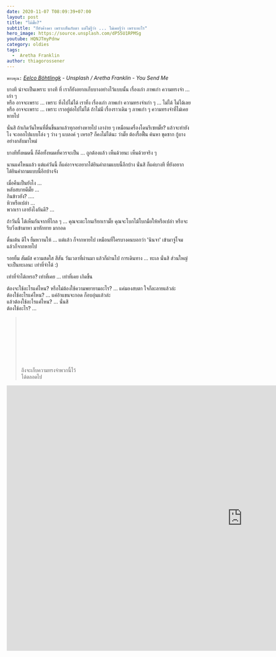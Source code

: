 ```yaml
---
date: 2020-11-07 T08:09:39+07:00
layout: post
title: "ได้มั๊ย?"
subtitle: "ก็ยังค้างคา เพราะเห็นกับตา แต่ไม่รู้ว่า ... ไม่เคยรู้ว่า เพราะอะไร"
hero_image: https://source.unsplash.com/dP55U1RPMSg
youtube: HQNJTmyPdnw
category: oldies
tags:
  -  Aretha Franklin
author: thiagorossener
---
```

`ขอบคุณ:` *[Eelco Böhtlingk](https://unsplash.com/@eelco_bohtlingk) - Unsplash / Aretha Franklin - You Send Me*

บางที น่าจะเป็นเพราะ บางที ที่ เราก็ยังอยากเก็บบางอย่างไว้แบบนั้น เรื่องเก่า ภาพเก่า ความทรงจำ ... เก่า ๆ\
หรือ อาจจะเพราะ ... เพราะ ทิ้งไปไม่ได้ เราทิ้ง เรื่องเก่า ภาพเก่า ความทรงจำเก่า ๆ ... ไม่ได้ ไม่ได้เลย\
หรือ อาจจะเพราะ ... เพราะ เราอยู่ต่อไปไม่ได้ ถ้าไม่มี เรื่องราวเดิม ๆ ภาพเก่า ๆ ความทรงจำที่ไม่เคยหายไป

นั่นสิ ถ้าเกิดวันไหนที่ตื่นขึ้นมาแล้วทุกอย่างหายไป เอาง่าย ๆ เหมือนเครื่องโดนรีเซทมั๊ย? แล้วจะทำยังไง จะออกไปแบบโล่ง ๆ ว่าง ๆ แบลงค์ ๆ เหรอ? ก็คงไม่ได้นะ ว่ามั๊ย ต้องรื้อฟื้น ค้นหา ขุดซาก กู้บางอย่างกลับมาใหม่

บางทีทั้งหมดนี้ ก็คือทั้งหมดที่ควรจะเป็น ... ถูกต้องแล้ว เห็นด้วยนะ เห็นด้วยจริง ๆ

นานแค่ไหนแล้ว แต่แค่วันนี้ ก็แค่อาจจะอยากได้ยินคำถามแบบนี้อีกบ้าง นั่นสิ ก็แค่บางที ที่ยังอยากได้ยินคำถามแบบนี้อีกบ้างจัง

เมื่อคืนเป็นยังไง ...\
หลับสบายดีมั๊ย ...\
กินข้าวยัง? ....\
หิวหรือเปล่า ...\
พวกเรา เอายังไงกันดี? ...

ถ้าวันนี้ ได้เห็นกันจากที่ไกล ๆ ... คุณจะตะโกนเรียกเรามั๊ย คุณจะโบกไม้โบกมือให้หรือเปล่า หรือจะรีบวิ่งเข้ามาหา มาทักทาย มากอด

ตื่นเต้น ดีใจ ยิ้มหวานให้ ... แต่แล้ว ก็จากหายไป เหมือนที่ใครบางคนบอกว่า 'นินจา' เข้ามาจู่โจม แล้วก็จากหายไป

รอยยิ้ม สัมผัส ความสดใส สีสัน วันเวลาที่ผ่านมา แล้วก็ผ่านไป การเดินทาง ... ทะเล นั่นสิ ส่วนใหญ่จะเป็นทะเลนะ เท่าที่จำได้ :)

เท่าที่จำได้เหรอ? เท่าที่เคย ... เท่าที่เคย เกิดขึ้น

ต้องจะใช้อะไรแค่ไหน? หรือไม่ต้องใช้ความพยายามอะไร? ... แค่มองสบตา ใจก็ละลายแล้วล่ะ\
ต้องใช้อะไรแค่ไหน? ... แค่อ้าแขนจะกอด ก็อบอุ่นแล้วล่ะ\
แล้วต้องใช้อะไรแค่ไหน? ... นั่นสิ\
ต้องใช้อะไร? ...
> ถึงจะเก็บความทรงจำพวกนี้ไว้ <svg class="love"><use xlink:href="#icon-heart"></use></svg> ได้ตลอดไป

<iframe width="1280" height="720" src="https://www.youtube.com/embed/" frameborder="0" allow="accelerometer; autoplay; clipboard-write; encrypted-media; gyroscope; picture-in-picture" allowfullscreen></iframe>
